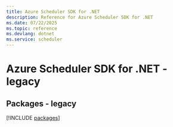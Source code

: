 ```yaml
---
title: Azure Scheduler SDK for .NET
description: Reference for Azure Scheduler SDK for .NET
ms.date: 07/22/2025
ms.topic: reference
ms.devlang: dotnet
ms.service: scheduler
---
```

# Azure Scheduler SDK for .NET - legacy
## Packages - legacy
[!INCLUDE [packages](scheduler-index.md)]